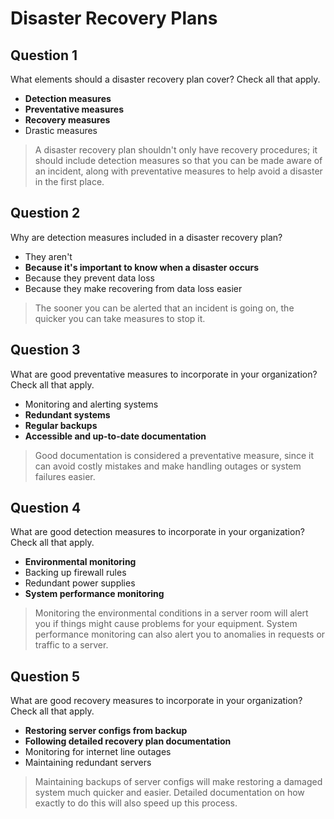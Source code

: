 # Disaster Recovery Plans

## Question 1

What elements should a disaster recovery plan cover? Check all that apply.

* **Detection measures**
* **Preventative measures**
* **Recovery measures**
* Drastic measures

> A disaster recovery plan shouldn't only have recovery procedures; it should include detection measures so that you can be made aware of an incident, along with preventative measures to help avoid a disaster in the first place.

## Question 2

Why are detection measures included in a disaster recovery plan?

* They aren't
* **Because it's important to know when a disaster occurs**
* Because they prevent data loss
* Because they make recovering from data loss easier

> The sooner you can be alerted that an incident is going on, the quicker you can take measures to stop it.

## Question 3

What are good preventative measures to incorporate in your organization? Check all that apply.

* Monitoring and alerting systems
* **Redundant systems**
* **Regular backups**
* **Accessible and up-to-date documentation**

> Good documentation is considered a preventative measure, since it can avoid costly mistakes and make handling outages or system failures easier.

## Question 4

What are good detection measures to incorporate in your organization? Check all that apply.

* **Environmental monitoring**
* Backing up firewall rules
* Redundant power supplies
* **System performance monitoring**

> Monitoring the environmental conditions in a server room will alert you if things might cause problems for your equipment. System performance monitoring can also alert you to anomalies in requests or traffic to a server.

## Question 5

What are good recovery measures to incorporate in your organization? Check all that apply.

* **Restoring server configs from backup**
* **Following detailed recovery plan documentation**
* Monitoring for internet line outages
* Maintaining redundant servers

> Maintaining backups of server configs will make restoring a damaged system much quicker and easier. Detailed documentation on how exactly to do this will also speed up this process.